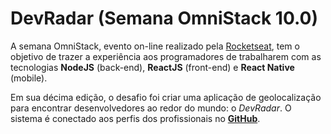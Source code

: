 # DevRadar (Semana OmniStack 10.0)
A semana OmniStack, evento on-line realizado pela [Rocketseat](https://rocketseat.com.br), tem o objetivo de trazer a experiência aos programadores de trabalharem com as tecnologias **NodeJS** (back-end), **ReactJS** (front-end) e **React Native** (mobile).

Em sua décima edição, o desafio foi criar uma aplicação de geolocalização para encontrar desenvolvedores ao redor do mundo: o *DevRadar*. O sistema é conectado aos perfis dos profissionais no [**GitHub**](https://github.com).
